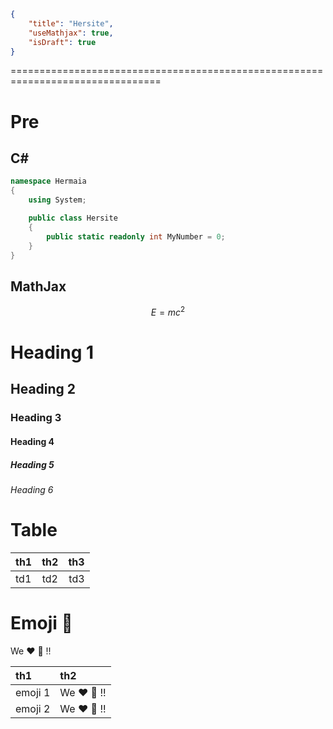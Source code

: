 ```json
{
    "title": "Hersite",
    "useMathjax": true,
    "isDraft": true
}
```
================================================================================
# Pre

## C#

```csharp
namespace Hermaia
{
    using System;

    public class Hersite
    {
        public static readonly int MyNumber = 0;
    }
}
```

## MathJax

```math
\begin{equation*}
    E = mc^2
\end{equation*}
```


# Heading 1

## Heading 2

### Heading 3

#### Heading 4

##### Heading 5

###### Heading 6


# Table

| th1 | th2 | th3 |
|:----|:----:|----:|
| td1 | td2 | td3 |


# Emoji :musical_note:

We :heart: :art: !!

| th1 | th2 |
|:----|:----|
| emoji 1 | We :heart: :art: !! |
| emoji 2 | We :heart: :musical_note: !! |
